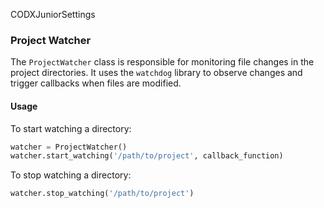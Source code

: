 CODXJuniorSettings

### Project Watcher

The `ProjectWatcher` class is responsible for monitoring file changes in the project directories. It uses the `watchdog` library to observe changes and trigger callbacks when files are modified.

#### Usage

To start watching a directory:

```python
watcher = ProjectWatcher()
watcher.start_watching('/path/to/project', callback_function)
```

To stop watching a directory:

```python
watcher.stop_watching('/path/to/project')
```